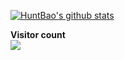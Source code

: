 
[![HuntBao's github stats](https://github-readme-stats.vercel.app/api?username=huntbao&theme=radical&show_icons=true&hide_rank=false&include_all_commits=true&line_height=22&bg_color=000000&title_color=FFD700&icon_color=FFD700&text_color=FE428E)](https://github.com/anuraghazra/github-readme-stats)

<!--
**huntbao/huntbao** is a ✨ _special_ ✨ repository because its `README.md` (this file) appears on your GitHub profile.

Here are some ideas to get you started:

- 🔭 I’m currently working on ...
- 🌱 I’m currently learning ...
- 👯 I’m looking to collaborate on ...
- 🤔 I’m looking for help with ...
- 💬 Ask me about ...
- 📫 How to reach me: ...
- 😄 Pronouns: ...
- ⚡ Fun fact: ...
-->


<p align="left"> 
  <b>Visitor count</b><br>
  <img src="https://profile-counter.glitch.me/huntbao/count.svg" />
</p>


